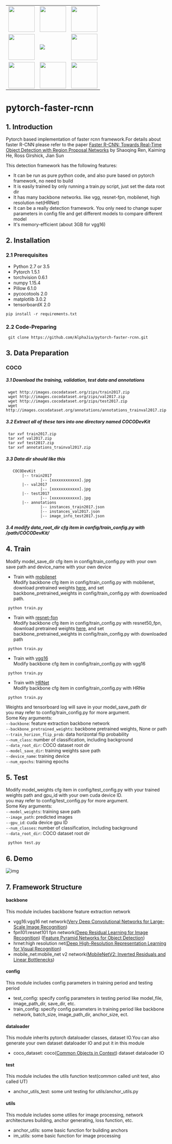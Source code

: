 <table border="0" width="10%">
  <tr>
    <td><img src="https://img1.github.io/tmp/1.jpg" height="80" width="82"></td>
    <td><img src="https://img1.github.io/tmp/2.jpg" height="80" width="82"></td>
    <td><img src="https://img1.github.io/tmp/3.jpg" height="80" width="82"></td>
  </tr>
  <tr>
    <td><img src="https://img1.github.io/tmp/4.jpg" height="80" width="82"></td>
    <td><img src="https://img.shields.io/github/stars/AlphaJia/pytorch-faster-rcnn.svg?style=social"></td>
    <td><img src="https://img1.github.io/tmp/6.jpg" height="82" width="82"></td>
  </tr>
   <tr>
    <td><img src="https://img1.github.io/tmp/7.jpg" height="82" width="82"></td>
    <td><img src="https://img1.github.io/tmp/8.jpg" height="82" width="82"></td>
    <td><img src="https://img1.github.io/tmp/9.jpg" height="82" width="82"></td>
  </tr>
</table>

# pytorch-faster-rcnn
##  1. Introduction  
Pytorch based implementation of faster rcnn framework.For details about faster R-CNN please refer to the paper [Faster R-CNN: Towards Real-Time Object Detection with Region Proposal Networks]((https://arxiv.org/abs/1506.01497)) by Shaoqing Ren, Kaiming He, Ross Girshick, Jian Sun


This detection framework has the following features:  
* It can be run as pure python code, and also pure based on pytorch framework, no need to build
* It is easily trained by only running a train.py script, just set the data root dir
* It has many backbone networks. like vgg, resnet-fpn, mobilenet, high resolution net(HRNet)
* It can be a really detection framework. You only need to change super parameters in config file and get different models to compare different model
* It's memory-efficient (about 3GB for vgg16)
##  2. Installation
### 2.1 Prerequisites
* Python 2.7 or 3.5  
* Pytorch 1.5.1  
* torchvision 0.6.1  
* numpy 1.15.4
* Pillow 6.1.0
* pycocotools 2.0
* matplotlib 3.0.2
* tensorboardX 2.0  
```Shell
pip install -r requirements.txt
  ```
### 2.2 Code-Preparing
 ```Shell
  git clone https://github.com/AlphaJia/pytorch-faster-rcnn.git
  ```
##  3. Data Preparation
### COCO  
##### 3.1 Download the training, validation, test data and annotations
```Shell
 wget http://images.cocodataset.org/zips/train2017.zip  
 wget http://images.cocodataset.org/zips/val2017.zip
 wget http://images.cocodataset.org/zips/test2017.zip
 wget http://images.cocodataset.org/annotations/annotations_trainval2017.zip
  ```
#####  3.2 Extract all of these tars into one directory named COCODevKit
```Shell
 tar xvf train2017.zip
 tar xvf val2017.zip
 tar xvf test2017.zip
 tar xvf annotations_trainval2017.zip
  ```
#####  3.3 Data dir should like this
 ```
    COCODevKit
        |-- train2017
                |-- [xxxxxxxxxxxx].jpg
        |-- val2017
                |-- [xxxxxxxxxxxx].jpg
        |-- test2017
                |-- [xxxxxxxxxxxx].jpg
        |-- annotations
                |-- instances_train2017.json
                |-- instances_val2017.json
                |-- image_info_test2017.json
   ```  
#####  3.4 modify data_root_dir cfg item in config/train_config.py with /path/COCODevKit/ 

##  4. Train
Modify model_save_dir cfg item in config/train_config.py with your own save path and device_name with your own device
* Train with [mobilenet]((https://arxiv.org/abs/1801.04381))  
Modify backbone cfg item in config/train_config.py with mobilenet, download pretrained weights [here](https://download.pytorch.org/models/mobilenet_v2-b0353104.pth), and set backbone_pretrained_weights in config/train_config.py with downloaded path.
```Shell
 python train.py
  ```
* Train with [resnet-fpn]((https://arxiv.org/abs/1409.1556))  
Modify backbone cfg item in config/train_config.py with resnet50_fpn, download pretrained weights [here](https://download.pytorch.org/models/fasterrcnn_resnet50_fpn_coco-258fb6c6.pth), and set backbone_pretrained_weights in config/train_config.py with downloaded path
```Shell
 python train.py
  ```
* Train with [vgg16]((https://arxiv.org/abs/1409.1556))  
Modify backbone cfg item in config/train_config.py with vgg16
```Shell
 python train.py
  ```
* Train with [HRNet]((https://arxiv.org/abs/1409.1556))  
Modify backbone cfg item in config/train_config.py with HRNe
```Shell
 python train.py
  ```

Weights and tensorboard log will save in your model_save_path dir  
you may refer to config/train_config.py for more argument.  
Some Key arguments:  
`--backbone`: feature extraction backbone network  
`--backbone_pretrained_weights`: backbone pretrained weights, None or path  
`--train_horizon_flip_prob`: data horizontal flip probability  
`--num_class`: number of classification, including background  
`--data_root_dir`: COCO dataset root dir  
`--model_save_dir`: training weights save path  
`--device_name`: training device   
`--num_epochs`: training epochs   
##  5. Test  
Modify model_weights cfg item in config/test_config.py with your trained weights path and gpu_id with your own cuda device ID.  
you may refer to config/test_config.py for more argument.  
Some Key arguments:  
`--model_weights`: training save path  
`--image_path`: predicted images  
`--gpu_id`: cuda device gpu ID  
`--num_classes`: number of classification, including background  
`--data_root_dir`: COCO dataset root dir  

```Shell
 python test.py
  ```
##  6. Demo  
![img](imgs/demo1.png)  
##  7. Framework Structure  
#### backbone
This module includes backbone feature extraction network    
* vgg16:vgg16 net network([Very Deep Convolutional Networks for Large-Scale Image Recognition](https://arxiv.org/abs/1409.1556))
* fpn101:resnet101 fpn network([Deep Residual Learning for Image Recognition](https://arxiv.org/abs/1512.03385)) ([Feature Pyramid Networks for Object Detection](https://arxiv.org/abs/1612.03144))
* hrnet:high resolution net([Deep High-Resolution Representation Learning for Visual Recognition](https://arxiv.org/abs/1908.07919))
* mobile_net:mobile_net v2 network([MobileNetV2: Inverted Residuals and Linear Bottlenecks](https://arxiv.org/abs/1801.04381))
#### config
This module includes config parameters in training period  and testing period
* test_config: specify config parameters in testing period like model_file, image_path_dir, save_dir, etc.
* train_config: specify config parameters in training period like backbone network, batch_size, image_path_dir, anchor_size, ect.
#### dataloader
This module inherits pytorch dataloader classes, dataset IO.You can also generate your own dataset dataloader IO and put it in this module
* coco_dataset: coco([Common Objects in Context](https://cocodataset.org/#home)) dataset dataloader IO
#### test
This module includes the utils function test(common called unit test, also called UT)
* anchor_utils_test: some unit testing for utils/anchor_utils.py
#### utils
This module includes some utilies for image processing, network architectures building, anchor generating, loss function, etc.
* anchor_utils: some basic function for building anchors
* im_utils: some basic function for image processing


